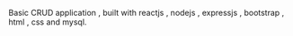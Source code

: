 Basic CRUD application , built with reactjs , nodejs , expressjs , bootstrap , html , css and mysql.
